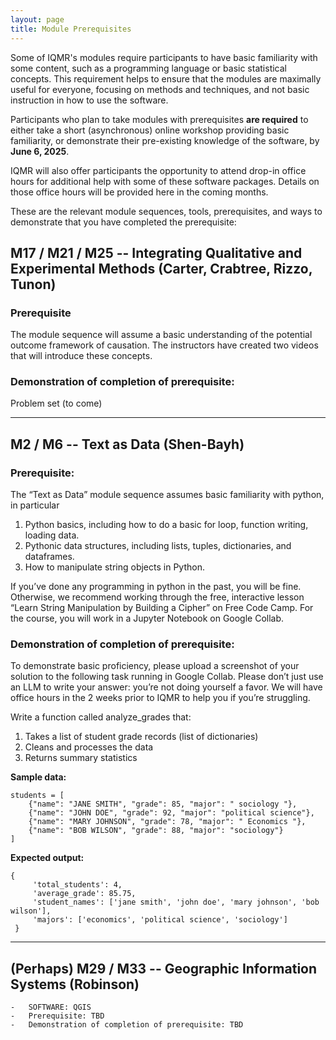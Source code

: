 ```yaml
---
layout: page
title: Module Prerequisites
---
```


Some of IQMR's modules require participants to have basic familiarity with some content, such as a programming language or basic statistical concepts. This requirement helps to ensure that the modules are maximally useful for everyone, focusing on methods and techniques, and not basic instruction in how to use the software.

Participants who plan to take modules with prerequisites **are required** to either take a short (asynchronous) online workshop providing basic familiarity, or demonstrate their pre-existing knowledge of the software, by **June 6, 2025**.

IQMR will also offer participants the opportunity to attend drop-in office hours for additional help with some of these software packages. Details on those office hours will be provided here in the coming months.

These are the relevant module sequences, tools, prerequisites, and ways to demonstrate that you have completed the prerequisite:

## M17 / M21 / M25 -- Integrating Qualitative and Experimental Methods (Carter, Crabtree, Rizzo, Tunon)

### Prerequisite 
The module sequence will assume a basic understanding of the potential outcome framework of causation. The instructors have created two videos that will introduce these concepts.

### Demonstration of completion of prerequisite: 
Problem set (to come)

---- 

## M2 / M6 -- Text as Data (Shen-Bayh)

### Prerequisite: 
    
The “Text as Data” module sequence assumes basic familiarity with python, in particular
1.	Python basics, including how to do a basic for loop, function writing, loading data.
2.	Pythonic data structures, including lists, tuples, dictionaries, and dataframes.
3.	How to manipulate string objects in Python.

If you’ve done any programming in python in the past, you will be fine. Otherwise, we recommend working through the free, interactive lesson  “Learn String Manipulation by Building a Cipher” on Free Code Camp. For the course, you will work in a Jupyter Notebook on Google Collab. 


### Demonstration of completion of prerequisite:
To demonstrate basic proficiency, please upload a screenshot of your solution to the following task running in Google Collab. Please don’t just use an LLM to write your answer: you’re not doing yourself a favor. We will have office hours in the 2 weeks prior to IQMR to help you if you’re struggling.


Write a function called analyze_grades that:
1. Takes a list of student grade records (list of dictionaries)
2. Cleans and processes the data
3. Returns summary statistics
    
**Sample data:**

    students = [
        {"name": "JANE SMITH", "grade": 85, "major": " sociology "},
        {"name": "JOHN DOE", "grade": 92, "major": "political science"},
        {"name": "MARY JOHNSON", "grade": 78, "major": " Economics "},
        {"name": "BOB WILSON", "grade": 88, "major": "sociology"}
    ]
    

**Expected output:**
    
    {
         'total_students': 4,
         'average_grade': 85.75,
         'student_names': ['jane smith', 'john doe', 'mary johnson', 'bob wilson'],
         'majors': ['economics', 'political science', 'sociology']
     }
    

----

## (Perhaps) M29 / M33 -- Geographic Information Systems (Robinson)

    -   SOFTWARE: QGIS
    -   Prerequisite: TBD
    -   Demonstration of completion of prerequisite: TBD



